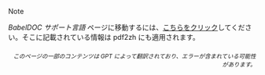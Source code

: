 > [!NOTE]
> *BabelDOC サポート言語* ページに移動するには、[こちらをクリック](https://funstory-ai.github.io/BabelDOC/supported_languages/)してください。そこに記載されている情報は pdf2zh にも適用されます。

<div align="right"> 
<h6><small>このページの一部のコンテンツは GPT によって翻訳されており、エラーが含まれている可能性があります。</small></h6>
